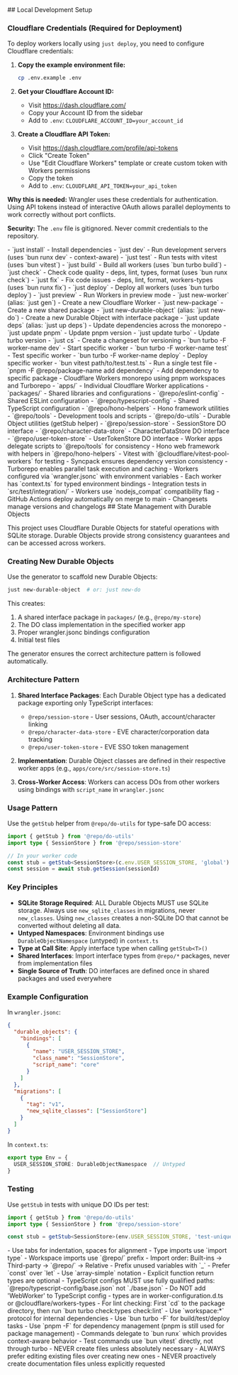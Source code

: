<cloudflare-workers-monorepo>

<title>Cloudflare Workers Monorepo Guidelines for Claude Code</title>

<setup>
## Local Development Setup

### Cloudflare Credentials (Required for Deployment)

To deploy workers locally using `just deploy`, you need to configure Cloudflare credentials:

1. **Copy the example environment file:**
   ```bash
   cp .env.example .env
   ```

2. **Get your Cloudflare Account ID:**
   - Visit https://dash.cloudflare.com/
   - Copy your Account ID from the sidebar
   - Add to `.env`: `CLOUDFLARE_ACCOUNT_ID=your_account_id`

3. **Create a Cloudflare API Token:**
   - Visit https://dash.cloudflare.com/profile/api-tokens
   - Click "Create Token"
   - Use "Edit Cloudflare Workers" template or create custom token with Workers permissions
   - Copy the token
   - Add to `.env`: `CLOUDFLARE_API_TOKEN=your_api_token`

**Why this is needed:** Wrangler uses these credentials for authentication. Using API tokens instead of interactive OAuth allows parallel deployments to work correctly without port conflicts.

**Security:** The `.env` file is gitignored. Never commit credentials to the repository.
</setup>

<commands>
- `just install` - Install dependencies
- `just dev` - Run development servers (uses `bun runx dev` - context-aware)
- `just test` - Run tests with vitest (uses `bun vitest`)
- `just build` - Build all workers (uses `bun turbo build`)
- `just check` - Check code quality - deps, lint, types, format (uses `bun runx check`)
- `just fix` - Fix code issues - deps, lint, format, workers-types (uses `bun runx fix`)
- `just deploy` - Deploy all workers (uses `bun turbo deploy`)
- `just preview` - Run Workers in preview mode
- `just new-worker` (alias: `just gen`) - Create a new Cloudflare Worker
- `just new-package` - Create a new shared package
- `just new-durable-object` (alias: `just new-do`) - Create a new Durable Object with interface package
- `just update deps` (alias: `just up deps`) - Update dependencies across the monorepo
- `just update pnpm` - Update pnpm version
- `just update turbo` - Update turbo version
- `just cs` - Create a changeset for versioning
- `bun turbo -F worker-name dev` - Start specific worker
- `bun turbo -F worker-name test` - Test specific worker
- `bun turbo -F worker-name deploy` - Deploy specific worker
- `bun vitest path/to/test.test.ts` - Run a single test file
- `pnpm -F @repo/package-name add dependency` - Add dependency to specific package
</commands>

<architecture>
- Cloudflare Workers monorepo using pnpm workspaces and Turborepo
- `apps/` - Individual Cloudflare Worker applications
- `packages/` - Shared libraries and configurations
  - `@repo/eslint-config` - Shared ESLint configuration
  - `@repo/typescript-config` - Shared TypeScript configuration
  - `@repo/hono-helpers` - Hono framework utilities
  - `@repo/tools` - Development tools and scripts
  - `@repo/do-utils` - Durable Object utilities (getStub helper)
  - `@repo/session-store` - SessionStore DO interface
  - `@repo/character-data-store` - CharacterDataStore DO interface
  - `@repo/user-token-store` - UserTokenStore DO interface
- Worker apps delegate scripts to `@repo/tools` for consistency
- Hono web framework with helpers in `@repo/hono-helpers`
- Vitest with `@cloudflare/vitest-pool-workers` for testing
- Syncpack ensures dependency version consistency
- Turborepo enables parallel task execution and caching
- Workers configured via `wrangler.jsonc` with environment variables
- Each worker has `context.ts` for typed environment bindings
- Integration tests in `src/test/integration/`
- Workers use `nodejs_compat` compatibility flag
- GitHub Actions deploy automatically on merge to main
- Changesets manage versions and changelogs
</architecture>

<durable-objects>
## State Management with Durable Objects

This project uses Cloudflare Durable Objects for stateful operations with SQLite storage. Durable Objects provide strong consistency guarantees and can be accessed across workers.

### Creating New Durable Objects

Use the generator to scaffold new Durable Objects:

```bash
just new-durable-object  # or: just new-do
```

This creates:
1. A shared interface package in `packages/` (e.g., `@repo/my-store`)
2. The DO class implementation in the specified worker app
3. Proper wrangler.jsonc bindings configuration
4. Initial test files

The generator ensures the correct architecture pattern is followed automatically.

### Architecture Pattern

1. **Shared Interface Packages**: Each Durable Object type has a dedicated package exporting only TypeScript interfaces:
   - `@repo/session-store` - User sessions, OAuth, account/character linking
   - `@repo/character-data-store` - EVE character/corporation data tracking
   - `@repo/user-token-store` - EVE SSO token management

2. **Implementation**: Durable Object classes are defined in their respective worker apps (e.g., `apps/core/src/session-store.ts`)

3. **Cross-Worker Access**: Workers can access DOs from other workers using bindings with `script_name` in `wrangler.jsonc`

### Usage Pattern

Use the `getStub` helper from `@repo/do-utils` for type-safe DO access:

```typescript
import { getStub } from '@repo/do-utils'
import type { SessionStore } from '@repo/session-store'

// In your worker code
const stub = getStub<SessionStore>(c.env.USER_SESSION_STORE, 'global')
const session = await stub.getSession(sessionId)
```

### Key Principles

- **SQLite Storage Required**: ALL Durable Objects MUST use SQLite storage. Always use `new_sqlite_classes` in migrations, never `new_classes`. Using `new_classes` creates a non-SQLite DO that cannot be converted without deleting all data.
- **Untyped Namespaces**: Environment bindings use `DurableObjectNamespace` (untyped) in `context.ts`
- **Type at Call Site**: Apply interface type when calling `getStub<T>()`
- **Shared Interfaces**: Import interface types from `@repo/*` packages, never from implementation files
- **Single Source of Truth**: DO interfaces are defined once in shared packages and used everywhere

### Example Configuration

In `wrangler.jsonc`:
```json
{
  "durable_objects": {
    "bindings": [
      {
        "name": "USER_SESSION_STORE",
        "class_name": "SessionStore",
        "script_name": "core"
      }
    ]
  },
  "migrations": [
    {
      "tag": "v1",
      "new_sqlite_classes": ["SessionStore"]
    }
  ]
}
```

In `context.ts`:
```typescript
export type Env = {
  USER_SESSION_STORE: DurableObjectNamespace  // Untyped
}
```

### Testing

Use `getStub` in tests with unique DO IDs per test:
```typescript
import { getStub } from '@repo/do-utils'
import type { SessionStore } from '@repo/session-store'

const stub = getStub<SessionStore>(env.USER_SESSION_STORE, 'test-unique-id')
```
</durable-objects>

<code-style>
- Use tabs for indentation, spaces for alignment
- Type imports use `import type`
- Workspace imports use `@repo/` prefix
- Import order: Built-ins → Third-party → `@repo/` → Relative
- Prefix unused variables with `_`
- Prefer `const` over `let`
- Use `array-simple` notation
- Explicit function return types are optional
</code-style>

<critical-notes>
- TypeScript configs MUST use fully qualified paths: `@repo/typescript-config/base.json` not `./base.json`
- Do NOT add 'WebWorker' to TypeScript config - types are in worker-configuration.d.ts or @cloudflare/workers-types
- For lint checking: First `cd` to the package directory, then run `bun turbo check:types check:lint`
- Use `workspace:*` protocol for internal dependencies
- Use `bun turbo -F` for build/test/deploy tasks
- Use `pnpm -F` for dependency management (pnpm is still used for package management)
- Commands delegate to `bun runx` which provides context-aware behavior
- Test commands use `bun vitest` directly, not through turbo
- NEVER create files unless absolutely necessary
- ALWAYS prefer editing existing files over creating new ones
- NEVER proactively create documentation files unless explicitly requested
</critical-notes>

</cloudflare-workers-monorepo>
